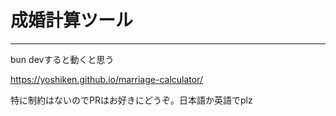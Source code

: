 # 成婚計算ツール

------

bun devすると動くと思う

https://yoshiken.github.io/marriage-calculator/

特に制約はないのでPRはお好きにどうぞ。日本語か英語でplz
